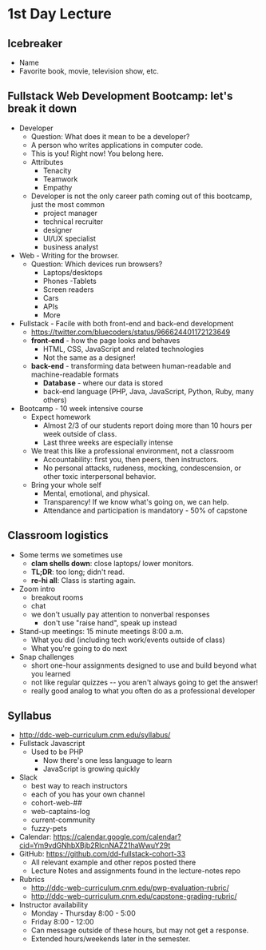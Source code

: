 # 1st Day Lecture

## Icebreaker
  - Name
  - Favorite book, movie, television show, etc.

## Fullstack Web Development Bootcamp: let's break it down
- Developer
  - Question: What does it mean to be a developer?
  - A person who writes applications in computer code.
  - This is you!  Right now!  You belong here.
  - Attributes
    - Tenacity
    - Teamwork
    - Empathy
  - Developer is not the only career path coming out of this bootcamp, just the most common
    - project manager
    - technical recruiter
    - designer
    - UI/UX specialist
    - business analyst
- Web - Writing for the browser.
  - Question: Which devices run browsers?
    - Laptops/desktops
    - Phones
    -Tablets
    - Screen readers
    - Cars
    - APIs
    - More
- Fullstack - Facile with both front-end and back-end development
  - https://twitter.com/bluecoders/status/966624401172123649
  - **front-end** - how the page looks and behaves
    - HTML, CSS, JavaScript and related technologies
    - Not the same as a designer!
  - **back-end** - transforming data between human-readable and machine-readable formats 
    - **Database** - where our data is stored
    - back-end language (PHP, Java, JavaScript, Python, Ruby, many others)
- Bootcamp - 10 week intensive course
  - Expect homework
    - Almost 2/3 of our students report doing more than 10 hours per week outside of class.
    - Last three weeks are especially intense
  - We treat this like a professional environment, not a classroom
    - Accountability: first you, then peers, then instructors.
    - No personal attacks, rudeness, mocking, condescension, or other toxic interpersonal behavior.
  - Bring your whole self
    - Mental, emotional, and physical.
    - Transparency!  If we know what's going on, we can help.
    - Attendance and participation is mandatory - 50% of capstone

## Classroom logistics
- Some terms we sometimes use
  - **clam shells down**: close laptops/ lower monitors.
  - **TL;DR**: too long; didn't read.
  - **re-hi all**: Class is starting again.
- Zoom intro
  - breakout rooms
  - chat
  - we don't usually pay attention to nonverbal responses
    - don't use "raise hand", speak up instead  
- Stand-up meetings: 15 minute meetings 8:00 a.m.
  - What you did (including tech work/events outside of class)
  - What you're going to do next
- Snap challenges
  - short one-hour assignments designed to use and build beyond what you learned
  - not like regular quizzes -- you aren't always going to get the answer!
  - really good analog to what you often do as a professional developer

## Syllabus
- http://ddc-web-curriculum.cnm.edu/syllabus/
- Fullstack Javascript
  - Used to be PHP
    - Now there's one less language to learn
    - JavaScript is growing quickly
- Slack
  - best way to reach instructors
  - each of you has your own channel
  - cohort-web-##
  - web-captains-log
  - current-community
  - fuzzy-pets
- Calendar: https://calendar.google.com/calendar?cid=Ym9vdGNhbXBjb2RlcnNAZ21haWwuY29t
- GitHub: https://github.com/dd-fullstack-cohort-33
  - All relevant example and other repos posted there
  - Lecture Notes and assignments found in the lecture-notes repo
- Rubrics
  - http://ddc-web-curriculum.cnm.edu/pwp-evaluation-rubric/
  - http://ddc-web-curriculum.cnm.edu/capstone-grading-rubric/ 
- Instructor availability
  - Monday - Thursday 8:00 - 5:00 
  - Friday 8:00 - 12:00
  - Can message outside of these hours, but may not get a response.
  - Extended hours/weekends later in the semester.
